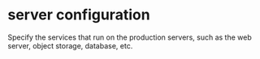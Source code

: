 # server configuration

Specify the services that run on the production servers, such as the web server, object storage, database, etc.